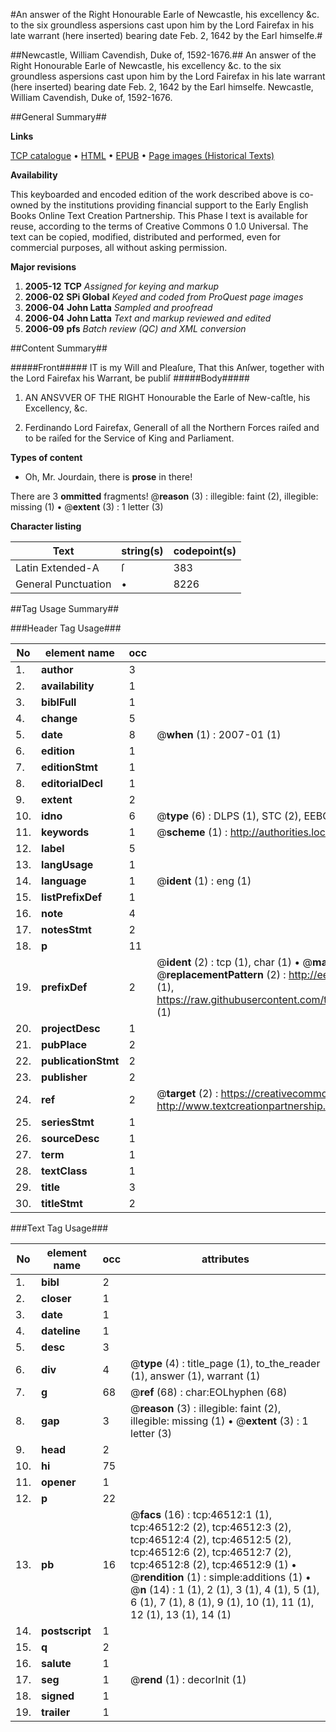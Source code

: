 #An answer of the Right Honourable Earle of Newcastle, his excellency &c. to the six groundless aspersions cast upon him by the Lord Fairefax in his late warrant (here inserted) bearing date Feb. 2, 1642 by the Earl himselfe.#

##Newcastle, William Cavendish, Duke of, 1592-1676.##
An answer of the Right Honourable Earle of Newcastle, his excellency &c. to the six groundless aspersions cast upon him by the Lord Fairefax in his late warrant (here inserted) bearing date Feb. 2, 1642 by the Earl himselfe.
Newcastle, William Cavendish, Duke of, 1592-1676.

##General Summary##

**Links**

[TCP catalogue](http://www.ota.ox.ac.uk/tcp/)  • 
[HTML](http://tei.it.ox.ac.uk/tcp/Texts-HTML/free/A53/A53069.html)  • 
[EPUB](http://tei.it.ox.ac.uk/tcp/Texts-EPUB/free/A53/A53069.epub) • 
[Page images (Historical Texts)](https://data.historicaltexts.jisc.ac.uk/view?pubId=eebo-11169088e&pageId=eebo-11169088e-46512-1)

**Availability**

This keyboarded and encoded edition of the
	       work described above is co-owned by the institutions
	       providing financial support to the Early English Books
	       Online Text Creation Partnership. This Phase I text is
	       available for reuse, according to the terms of Creative
	       Commons 0 1.0 Universal. The text can be copied,
	       modified, distributed and performed, even for
	       commercial purposes, all without asking permission.

**Major revisions**

1. __2005-12__ __TCP__ *Assigned for keying and markup*
1. __2006-02__ __SPi Global__ *Keyed and coded from ProQuest page images*
1. __2006-04__ __John Latta__ *Sampled and proofread*
1. __2006-04__ __John Latta__ *Text and markup reviewed and edited*
1. __2006-09__ __pfs__ *Batch review (QC) and XML conversion*

##Content Summary##

#####Front#####
IT is my Will and Pleaſure, That this Anſwer, together with the Lord Fairefax his Warrant, be publiſ
#####Body#####

1. AN ANSVVER OF THE RIGHT Honourable the Earle of New-caſtle, his Excellency, &c.

1. Ferdinando Lord Fairefax, Generall of all the Northern Forces raiſed and to be raiſed for the Service of King and Parliament.

**Types of content**

  * Oh, Mr. Jourdain, there is **prose** in there!

There are 3 **ommitted** fragments! 
 @__reason__ (3) : illegible: faint (2), illegible: missing (1)  •  @__extent__ (3) : 1 letter (3)

**Character listing**


|Text|string(s)|codepoint(s)|
|---|---|---|
|Latin Extended-A|ſ|383|
|General Punctuation|•|8226|

##Tag Usage Summary##

###Header Tag Usage###

|No|element name|occ|attributes|
|---|---|---|---|
|1.|__author__|3||
|2.|__availability__|1||
|3.|__biblFull__|1||
|4.|__change__|5||
|5.|__date__|8| @__when__ (1) : 2007-01 (1)|
|6.|__edition__|1||
|7.|__editionStmt__|1||
|8.|__editorialDecl__|1||
|9.|__extent__|2||
|10.|__idno__|6| @__type__ (6) : DLPS (1), STC (2), EEBO-CITATION (1), OCLC (1), VID (1)|
|11.|__keywords__|1| @__scheme__ (1) : http://authorities.loc.gov/ (1)|
|12.|__label__|5||
|13.|__langUsage__|1||
|14.|__language__|1| @__ident__ (1) : eng (1)|
|15.|__listPrefixDef__|1||
|16.|__note__|4||
|17.|__notesStmt__|2||
|18.|__p__|11||
|19.|__prefixDef__|2| @__ident__ (2) : tcp (1), char (1)  •  @__matchPattern__ (2) : ([0-9\-]+):([0-9IVX]+) (1), (.+) (1)  •  @__replacementPattern__ (2) : http://eebo.chadwyck.com/downloadtiff?vid=$1&page=$2 (1), https://raw.githubusercontent.com/textcreationpartnership/Texts/master/tcpchars.xml#$1 (1)|
|20.|__projectDesc__|1||
|21.|__pubPlace__|2||
|22.|__publicationStmt__|2||
|23.|__publisher__|2||
|24.|__ref__|2| @__target__ (2) : https://creativecommons.org/publicdomain/zero/1.0/ (1), http://www.textcreationpartnership.org/docs/. (1)|
|25.|__seriesStmt__|1||
|26.|__sourceDesc__|1||
|27.|__term__|1||
|28.|__textClass__|1||
|29.|__title__|3||
|30.|__titleStmt__|2||


###Text Tag Usage###

|No|element name|occ|attributes|
|---|---|---|---|
|1.|__bibl__|2||
|2.|__closer__|1||
|3.|__date__|1||
|4.|__dateline__|1||
|5.|__desc__|3||
|6.|__div__|4| @__type__ (4) : title_page (1), to_the_reader (1), answer (1), warrant (1)|
|7.|__g__|68| @__ref__ (68) : char:EOLhyphen (68)|
|8.|__gap__|3| @__reason__ (3) : illegible: faint (2), illegible: missing (1)  •  @__extent__ (3) : 1 letter (3)|
|9.|__head__|2||
|10.|__hi__|75||
|11.|__opener__|1||
|12.|__p__|22||
|13.|__pb__|16| @__facs__ (16) : tcp:46512:1 (1), tcp:46512:2 (2), tcp:46512:3 (2), tcp:46512:4 (2), tcp:46512:5 (2), tcp:46512:6 (2), tcp:46512:7 (2), tcp:46512:8 (2), tcp:46512:9 (1)  •  @__rendition__ (1) : simple:additions (1)  •  @__n__ (14) : 1 (1), 2 (1), 3 (1), 4 (1), 5 (1), 6 (1), 7 (1), 8 (1), 9 (1), 10 (1), 11 (1), 12 (1), 13 (1), 14 (1)|
|14.|__postscript__|1||
|15.|__q__|2||
|16.|__salute__|1||
|17.|__seg__|1| @__rend__ (1) : decorInit (1)|
|18.|__signed__|1||
|19.|__trailer__|1||
